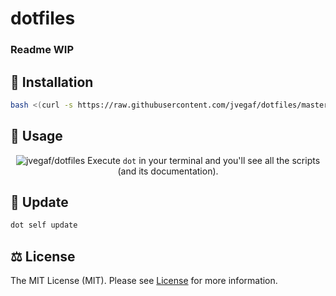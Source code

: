 # dotfiles

### Readme WIP 

## 🚀 Installation
```bash
bash <(curl -s https://raw.githubusercontent.com/jvegaf/dotfiles/master/installer)
```

## 🥳 Usage
<p align="center">
  <img src="https://user-images.githubusercontent.com/1331435/67591559-fa9b1f00-f75d-11e9-8b87-d8f2b2f0be51.gif" alt="jvegaf/dotfiles">
  Execute <code>dot</code> in your terminal and you'll see all the scripts (and its documentation).
</p>


## 🔰 Update
```bash
dot self update
```

## ⚖️ License
The MIT License (MIT). Please see [License](LICENSE) for more information.
